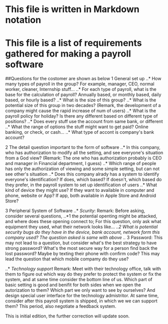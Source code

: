 # This file is written in Markdown notation
# This file is a list of requirements gathered for making a payroll software

##Questions for the costomer are shown as below
1 General set up
..* How many types of payroll in the group? For example, manager, CEO, normal worker, cleaner, Internship stuff...
..* For each type of payroll, what is the base for the calculation of payroll? Annually based, or monthly based, daily based, or hourly based?
..* What is the size of this group?
..* What is the potential size of this group in two decades? (Remark, the development of a company might cause the rapid increase of num of users)
..* What is the payroll policy for holiday? Is there any different based on different type of positions?
..* Does every stuff use the account from same bank, or different
..* What the range of options the stuff might want to get paid?
Online banking, or check, or cash...
..* What type of accont is company's bank account?



2 The detail question important to the form of software
..* In this company, who has authorization to modify all the setting, and see everyone's situation from a God view? (Remark: The one who has authorization probably is CEO and manager in Financial department, I guess)
..* Which range of people has only the authorization of viewing and some simple setting, but can not see other's situation
..* Does this company alrady has a system to identify everyone's identification? If does, which based? If doesn't, which based do they prefer, in the payroll system to set up identification of users
..* What kind of device they might use? If they want to available in computer and phone, website or App? If app, both available in Apple Store and Android Store?

3 Peripheral System of Software
..* _Scurity_: 
Remark:  Before asking, consider several questions, 
..*1 the potential openting might be attacked, and where does these opening connect to; For this question, only ask what equipment they used, what their network looks like...
..*2 What is potential security bugs do they have in the device, bank account, network form this company used? The question asked is same with above
..* 3 Password: This may not lead to a question, but consider what's the best strategy to have strong password? What's the most secure way for a person find back the lost password? Maybe by texting their phone with confirm code? This may lead the question that which mobile compamy do they use? 

..* _Technology support_
Remark: Meet with their technology office, talk with them to figure out which way do they prefer to protect the system or fix the system, and at same time consider the bottom line of us. Which part of basic setting is good and benifit for both sides when we open the autorization to them? Which part we only want to see by ourselves? And design special user interface for the technology admistritor. At same time, consider after this payroll system is shipped, in which we we can support them? This period, also negotiate a feedback system. 

This is initial edition, the further correction will update soon.
